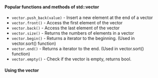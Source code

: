 #### Popular functions and methods of std::vector

- `vector.push_back(value)` - Insert a new element at the end of a vector
- `vector.front()` - Access the first element of the vector
- `vector.back()` - Access the last element of the vector
- `vector.size()` - Returns the numbers of elements in a vector
- `vector.begin()` - Returns a iterator to the beginning. (Used in vector.sort() function)
- `vector.end()` - Returns a iterator to the end. (Used in vector.sort() function)
- `vector.empty()` - Check if the vector is empty, returns bool.


#### Using the vector


